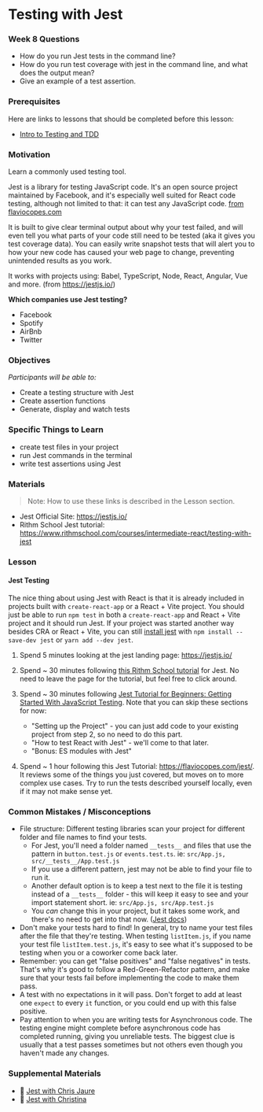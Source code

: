# Testing with Jest

### Week 8 Questions

- How do you run Jest tests in the command line?
- How do you run test coverage with jest in the command line, and what does the output mean?
- Give an example of a test assertion.

### Prerequisites

Here are links to lessons that should be completed before this lesson:

- [Intro to Testing and TDD](testing-and-tdd.md)

### Motivation

Learn a commonly used testing tool.

Jest is a library for testing JavaScript code. It's an open source project maintained by Facebook, and it's especially well suited for React code testing, although not limited to that: it can test any JavaScript code. [from flaviocopes.com](https://flaviocopes.com/jest/)

It is built to give clear terminal output about why your test failed, and will even tell you what parts of your code still need to be tested (aka it gives you test coverage data). You can easily write snapshot tests that will alert you to how your new code has caused your web page to change, preventing unintended results as you work.

It works with projects using: Babel, TypeScript, Node, React, Angular, Vue and more. (from https://jestjs.io/)

**Which companies use Jest testing?**

- Facebook
- Spotify
- AirBnb
- Twitter

### Objectives

_Participants will be able to:_

- Create a testing structure with Jest
- Create assertion functions
- Generate, display and watch tests

### Specific Things to Learn

- create test files in your project
- run Jest commands in the terminal
- write test assertions using Jest

### Materials

> Note: How to use these links is described in the Lesson section.

- Jest Official Site: https://jestjs.io/
- Rithm School Jest tutorial: https://www.rithmschool.com/courses/intermediate-react/testing-with-jest

### Lesson

#### Jest Testing

The nice thing about using Jest with React is that it is already included in projects built with `create-react-app` or a React + Vite project. You should just be able to run `npm test` in both a `create-react-app` and React + Vite project and it should run Jest. If your project was started another way besides CRA or React + Vite, you can still [install jest](https://jestjs.io/docs/getting-started) with `npm install --save-dev jest` or `yarn add --dev jest`.

1. Spend 5 minutes looking at the jest landing page: https://jestjs.io/

2. Spend ~ 30 minutes following [this Rithm School tutorial](https://www.rithmschool.com/courses/intermediate-react/testing-with-jest) for Jest. No need to leave the page for the tutorial, but feel free to click around.

3. Spend ~ 30 minutes following [Jest Tutorial for Beginners: Getting Started With JavaScript Testing](https://www.valentinog.com/blog/jest/). Note that you can skip these sections for now:

   - "Setting up the Project" - you can just add code to your existing project from step 2, so no need to do this part.
   - "How to test React with Jest" - we'll come to that later.
   - "Bonus: ES modules with Jest"

4. Spend ~ 1 hour following this Jest Tutorial: https://flaviocopes.com/jest/. It reviews some of the things you just covered, but moves on to more complex use cases. Try to run the tests described yourself locally, even if it may not make sense yet.

### Common Mistakes / Misconceptions

- File structure: Different testing libraries scan your project for different folder and file names to find your tests.
  - For Jest, you'll need a folder named `__tests__` and files that use the pattern in `button.test.js` or `events.test.ts`. ie: `src/App.js, src/__tests__/App.test.js`
  - If you use a different pattern, jest may not be able to find your file to run it.
  - Another default option is to keep a test next to the file it is testing instead of a `__tests__` folder - this will keep it easy to see and your import statement short. ie: `src/App.js, src/App.test.js`
  - You _can_ change this in your project, but it takes some work, and there's no need to get into that now. ([Jest docs](https://jestjs.io/docs/configuration#testmatch-arraystring))
- Don't make your tests hard to find! In general, try to name your test files after the file that they're testing. When testing `listItem.js`, if you name your test file `listItem.test.js`, it's easy to see what it's supposed to be testing when you or a coworker come back later.
- Remember: you can get "false positives" and "false negatives" in tests. That's why it's good to follow a Red-Green-Refactor pattern, and make sure that your tests fail before implementing the code to make them pass.
- A test with no expectations in it will pass. Don't forget to add at least one `expect` to every `it` function, or you could end up with this false positive.
- Pay attention to when you are writing tests for Asynchronous code. The testing engine might complete before asynchronous code has completed running, giving you unreliable tests. The biggest clue is usually that a test passes sometimes but not others even though you haven't made any changes.

### Supplemental Materials

- 🎦 [Jest with Chris Jaure](https://www.dropbox.com/s/mw13houixd30lf5/video1500769867.mp4?dl=0)
- 🎦 [Jest with Christina](https://www.dropbox.com/s/x64ux3q5kqj8v6l/video1604871754.mp4?dl=0)
